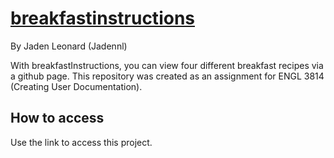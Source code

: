 # [breakfastinstructions](https://jadennl.github.io/breakfastinstructions)

By Jaden Leonard (Jadennl)  

With breakfastInstructions, you can view four different breakfast recipes via a github page. This repository was created as an assignment for ENGL 3814 (Creating User Documentation).

## How to access
Use the link [](https://jadennl.github.io/breakfastinstructions) to access this project.

